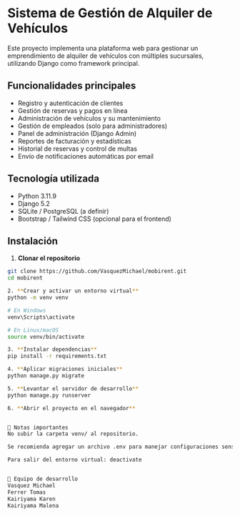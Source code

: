# Sistema de Gestión de Alquiler de Vehículos

Este proyecto implementa una plataforma web para gestionar un emprendimiento de alquiler de vehículos con múltiples sucursales, utilizando Django como framework principal.

## Funcionalidades principales

- Registro y autenticación de clientes
- Gestión de reservas y pagos en línea
- Administración de vehículos y su mantenimiento
- Gestión de empleados (solo para administradores)
- Panel de administración (Django Admin)
- Reportes de facturación y estadísticas
- Historial de reservas y control de multas
- Envío de notificaciones automáticas por email

## Tecnología utilizada

- Python 3.11.9
- Django 5.2
- SQLite / PostgreSQL (a definir)
- Bootstrap / Tailwind CSS (opcional para el frontend)

## Instalación

1. **Clonar el repositorio**

```bash
git clone https://github.com/VasquezMichael/mobirent.git
cd mobirent

2. **Crear y activar un entorno virtual**
python -m venv venv

# En Windows
venv\Scripts\activate

# En Linux/macOS
source venv/bin/activate

3. **Instalar dependencias**
pip install -r requirements.txt

4. **Aplicar migraciones iniciales**
python manage.py migrate

5. **Levantar el servidor de desarrollo**
python manage.py runserver

6. **Abrir el proyecto en el navegador**


📌 Notas importantes
No subir la carpeta venv/ al repositorio.

Se recomienda agregar un archivo .env para manejar configuraciones sensibles si es necesario.

Para salir del entorno virtual: deactivate


👥 Equipo de desarrollo
Vasquez Michael
Ferrer Tomas
Kairiyama Karen
Kairiyama Malena
```
